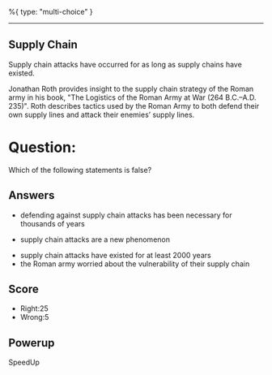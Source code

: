 %{
 type: "multi-choice"
}

---
## Supply Chain
Supply chain attacks have occurred for as long as
supply chains have existed.

Jonathan Roth provides insight to the supply chain strategy of the Roman army in his book, "The Logistics of the Roman Army at War (264 B.C.–A.D. 235)". Roth describes tactics used by the Roman Army to both defend their own supply lines and attack their enemies’ supply lines.

# Question:
Which of the following statements is false?

## Answers
- defending against supply chain attacks has been necessary for thousands of years
* supply chain attacks are a new phenomenon
- supply chain attacks have existed for at least 2000 years
- the Roman army worried about the vulnerability of their supply chain

## Score
- Right:25
- Wrong:5

## Powerup
SpeedUp

